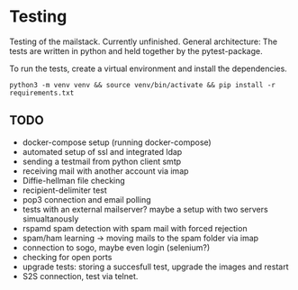 # Testing
Testing of the mailstack. Currently unfinished. General architecture:
The tests are written in python and held together by the pytest-package.

To run the tests, create a virtual environment and install the dependencies.

`python3 -m venv venv && source venv/bin/activate && pip install -r requirements.txt`


## TODO

- docker-compose setup (running docker-compose)
- automated setup of ssl and integrated ldap
- sending a testmail from python client smtp
- receiving mail with another account via imap
- Diffie-hellman file checking
- recipient-delimiter test
- pop3 connection and email polling
- tests with an external mailserver? maybe a setup with two servers simualtanously
- rspamd spam detection with spam mail with forced rejection
- spam/ham learning -> moving mails to the spam folder via imap
- connection to sogo, maybe even login (selenium?)
- checking for open ports
- upgrade tests: storing a succesfull test, upgrade the images and restart
- S2S connection, test via telnet.
